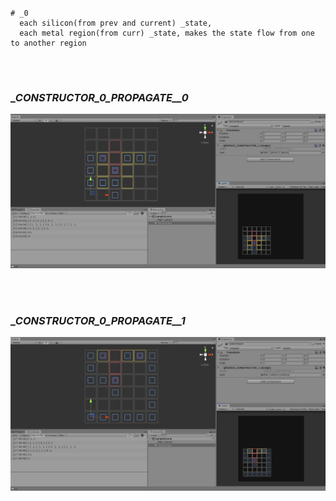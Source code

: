 <br>

```
# _0
  each silicon(from prev and current) _state, 
  each metal region(from curr) _state, makes the state flow from one to another region


```


<br>

### __CONSTRUCTOR_0_PROPAGATE__0_

![_](https://github.com/an-alch3mist/_CONSTRUCTOR/blob/main/_0/_CONSTRUCTOR_0_PROPAGATE__0.PNG)

<br><br>



### __CONSTRUCTOR_0_PROPAGATE__1_

![_](https://github.com/an-alch3mist/_CONSTRUCTOR/blob/main/_0/_CONSTRUCTOR_0_PROPAGATE__1.PNG)

